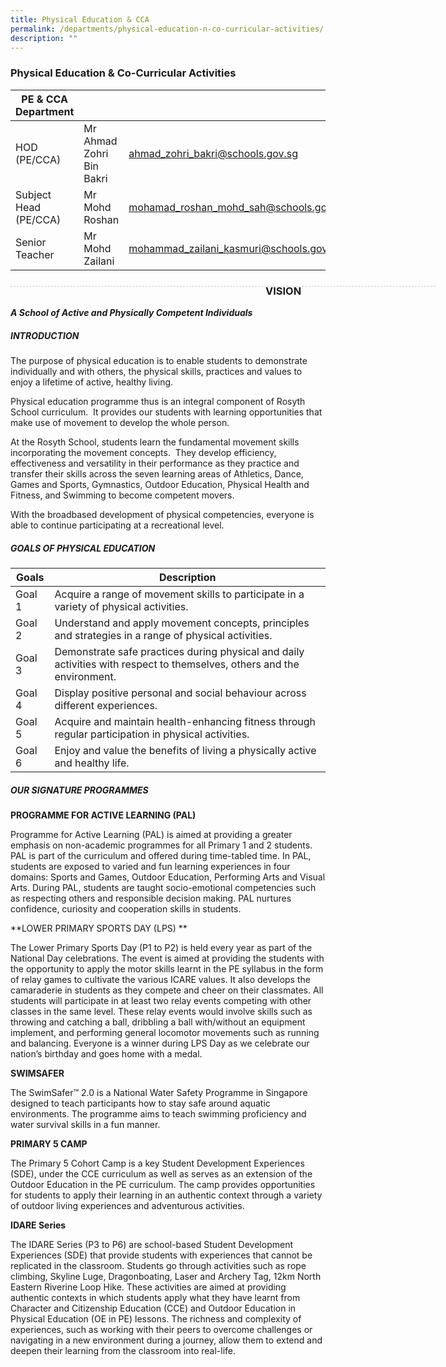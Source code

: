 ```yaml
---
title: Physical Education & CCA
permalink: /departments/physical-education-n-co-curricular-activities/
description: ""
---
```

### Physical Education & Co-Curricular Activities

| PE & CCA Department |  | |
| -------- | -------- | -------- |
| HOD (PE/CCA) | Mr Ahmad Zohri Bin Bakri | ahmad_zohri_bakri@schools.gov.sg |
| Subject Head (PE/CCA) | Mr Mohd Roshan| mohamad_roshan_mohd_sah@schools.gov.sg |
| Senior Teacher | Mr Mohd Zailani | mohammad_zailani_kasmuri@schools.gov.sg |

<div style="line-height: 19.6px; width: 408px; float: left;"><div style="margin-top: 8px; margin-bottom: 8px; line-height: 19.6px; width: 680px; border-bottom: 1px dashed rgb(204, 204, 204); height: 1px; clear: both;"></div></div>

### VISION <br>
***A School of Active and Physically Competent Individuals***


##### INTRODUCTION <br>

The purpose of physical education is to enable students to demonstrate individually and with others, the physical skills, practices and values to enjoy a lifetime of active, healthy living.

Physical education programme thus is an integral component of Rosyth School curriculum.  It provides our students with learning opportunities that make use of movement to develop the whole person.

At the Rosyth School, students learn the fundamental movement skills incorporating the movement concepts.  They develop efficiency, effectiveness and versatility in their performance as they practice and transfer their skills across the seven learning areas of Athletics, Dance, Games and Sports, Gymnastics, Outdoor Education, Physical Health and Fitness, and Swimming to become competent movers.

With the broadbased development of physical competencies, everyone is able to continue participating at a recreational level.

##### GOALS OF PHYSICAL EDUCATION <br>

| Goals | Description | 
| -------- | -------- | 
| Goal 1 | Acquire a range of movement skills to participate in a variety of physical activities. | 
| Goal 2 | Understand and apply movement concepts, principles and strategies in a range of physical activities. | 
| Goal 3 | Demonstrate safe practices during physical and daily activities with respect to themselves, others and the environment. | 
| Goal 4 | Display positive personal and social behaviour across different experiences. | 
| Goal 5 | Acquire and maintain health-enhancing fitness through regular participation in physical activities. | 
| Goal 6 | Enjoy and value the benefits of living a physically active and healthy life. | 

##### OUR SIGNATURE PROGRAMMES <br>

**PROGRAMME FOR ACTIVE LEARNING (PAL)**<br>

Programme for Active Learning (PAL) is aimed at providing a greater emphasis on non-academic programmes for all Primary 1 and 2 students.  PAL is part of the curriculum and offered during time-tabled time. In PAL, students are exposed to varied and fun learning experiences in four domains: Sports and Games, Outdoor Education, Performing Arts and Visual Arts.  During PAL, students are taught socio-emotional competencies such as respecting others and responsible decision making. PAL nurtures confidence, curiosity and cooperation skills in students. 

**LOWER PRIMARY SPORTS DAY (LPS) **<br>

The Lower Primary Sports Day (P1 to P2) is held every year as part of the National Day celebrations. The event is aimed at providing the students with the opportunity to apply the motor skills learnt in the PE syllabus in the form of relay games to cultivate the various ICARE values.  It also develops the camaraderie in students as they compete and cheer on their classmates.  All students will participate in at least two relay events competing with other classes in the same level.  These relay events would involve skills such as throwing and catching a ball, dribbling a ball with/without an equipment implement, and performing general locomotor movements such as running and balancing.  Everyone is a winner during LPS Day as we celebrate our nation’s birthday and goes home with a medal.

**SWIMSAFER** <br>

The SwimSafer™ 2.0 is a National Water Safety Programme in Singapore designed to teach participants how to stay safe around aquatic environments. The programme aims to teach swimming proficiency and water survival skills in a fun manner. 

**PRIMARY 5 CAMP** <br>

The Primary 5 Cohort Camp is a key Student Development Experiences (SDE), under the CCE curriculum as well as serves as an extension of the Outdoor Education in the PE curriculum. The camp provides opportunities for students to apply their learning in an authentic context through a variety of outdoor living experiences and adventurous activities.

**IDARE Series** <br>

The IDARE Series (P3 to P6) are school-based Student Development Experiences (SDE) that provide students with experiences that cannot be replicated in the classroom.  Students go through activities such as rope climbing, Skyline Luge, Dragonboating, Laser and Archery Tag, 12km North Eastern Riverine Loop Hike.  These activities are aimed at providing authentic contexts in which students apply what they have learnt from Character and Citizenship Education (CCE) and Outdoor Education in Physical Education (OE in PE) lessons. 
The richness and complexity of experiences, such as working with their peers to overcome challenges or navigating in a new environment during a journey, allow them to extend and deepen their learning from the classroom into real-life.  

